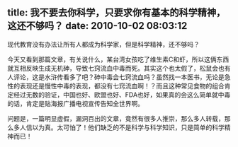 title: 我不要去你科学，只要求你有基本的科学精神，这还不够吗？
date: 2010-10-02 08:03:12
---

现代教育没有办法让所有人都成为科学家，但是科学精神，还不够吗？

今天又看到那篇文章，有关说什么，某台湾女孩吃了维生素C和虾，所以这俩东西就互相反映生成无机砷，导致七窍流血中毒而死。其实这个也太假了，松鼠会也有人评论，这是水浒传看多了吧？砷中毒会七窍流血吗？虽然找一本医书，无论是急性的表现还是慢性中毒的表现，都没有七窍流血啊！？而且这种常见食物的组合肯定经过无数的验证，中国也好、欧盟也好、FDA也好，如果真的会这么简单就中毒的话，肯定是贴海报广播电视宣传告知全世界啊。

问题是，一篇明显虚假，漏洞百出的文章，竟然有很多人推崇，那么多人转载，那么多人信以为真。太可怕了！他们缺乏的不是科学与科学知识，只是简单的科学精神而已！